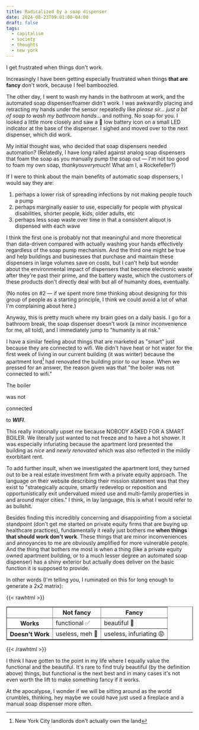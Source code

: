 ```yaml
---
title: Radicalized by a soap dispenser
date: 2024-08-23T09:01:00-04:00
draft: false
tags:
  - capitalism
  - society
  - thoughts
  - new york
---
```


I get frustrated when things don't work. 

Increasingly I have been getting especially frustrated when things **that are fancy** don't work, because I feel bamboozled.

The other day, I went to wash my hands in the bathroom at work, and the automated soap dispenser/foamer didn't work. I was awkwardly placing and retracting my hands under the sensor repeatedly like *please sir... just a bit of soap to wash my bathroom hands*... and nothing. No soap for you. I looked a little more closely and saw a 🪫 low battery icon on a small LED indicator at the base of the dispenser. I sighed and moved over to the next dispenser, which did work.

My initial thought was, who decided that soap dispensers needed automation? (Relatedly, I have long railed against analog soap dispensers that foam the soap as you manually pump the soap out — I'm not too good to foam my own soap, *thankyouverymuch*! What am I, a Rockefeller?)

If I were to think about the main benefits of automatic soap dispensers, I would say they are:
1. perhaps a lower risk of spreading infections by not making people touch a pump
2. perhaps marginally easier to use, especially for people with physical disabilities, shorter people, kids, older adults, etc
3. perhaps less soap waste over time in that a consistent aliquot is dispensed with each wave

I think the first one is probably not that meaningful and more theoretical than data-driven compared with actually washing your hands effectively regardless of the soap pump mechanism. And the third one might be true and help buildings and businesses that purchase and maintain these dispensers in large volumes save on costs, but I can't help but wonder about the environmental impact of dispensers that become electronic waste after they're past their prime, and the battery waste, which the customers of these products don't directly deal with but all of humanity does, eventually. 

(No notes on #2 — if we spent more time thinking about designing for this group of people as a starting principle, I think we could avoid a lot of what I'm complaining about here.)

Anyway, this is pretty much where my brain goes on a daily basis. I go for a bathroom break, the soap dispenser doesn't work (a minor inconvenience for me, all told), and I immediately jump to "humanity is at risk."

I have a similar feeling about things that are marketed as "smart" just because they are connected to wifi. We didn't have heat or hot water for the first week of living in our current building (it was winter) because the apartment lord[^1] had renovated the building prior to our lease. When we pressed for an answer, the reason given was that "the boiler was not connected to wifi."

The boiler

was not

connected

to ***WIFI***.

This really irrationally upset me because NOBODY ASKED FOR A SMART BOILER. We literally just wanted to not freeze and to have a hot shower. It was especially infuriating because the apartment lord presented the building as *nice* and *newly renovated* which was also reflected in the mildly exorbitant rent. 

To add further insult, when we investigated the apartment lord, they turned out to be a real estate investment firm with a private equity approach. The language on their website describing their mission statement was that they exist to "strategically acquire, smartly redevelop or reposition and opportunistically exit undervalued mixed use and multi-family properties in and around major cities." I think, in lay language, this is what I would refer to as bullshit.

Besides finding this incredibly concerning and disappointing from a societal standpoint (don't get me started on private equity firms that are buying up healthcare practices), fundamentally it really just bothers me **when things that should work don't work**. These things that are minor inconveniences and annoyances to me are obviously amplified for more vulnerable people. And the thing that bothers me most is when a thing (like a private equity owned apartment building, or to a much lesser degree an automated soap dispenser) has a shiny exterior but actually does deliver on the basic function it is supposed to provide.

In other words (I'm telling you, I ruminated on this for long enough to generate a 2x2 matrix):

{{< rawhtml >}} <table border="1" cellspacing="0" cellpadding="10">
  <tr>
    <th></th>
    <th>Not fancy</th>
    <th>Fancy</th>
  </tr>
  <tr>
    <th>Works</th>
    <td>functional ✅</td>
    <td>beautiful 🤩</td>
  </tr>
  <tr>
    <th>Doesn't Work</th>
    <td>useless, meh 🤷</td>
    <td>useless, infuriating 😡</td>
  </tr>
</table>
 {{< /rawhtml >}}

I think I have gotten to the point in my life where I equally value the functional and the beautiful. It's rare to find truly beautiful (by the definition above) things, but functional is the next best and in many cases it's not even worth the lift to make something fancy if it works. 

At the apocalypse, I wonder if we will be sitting around as the world crumbles, thinking, hey maybe we could have just used a fireplace and a manual soap dispenser more often.

[^1]: New York City landlords don't actually own the land 